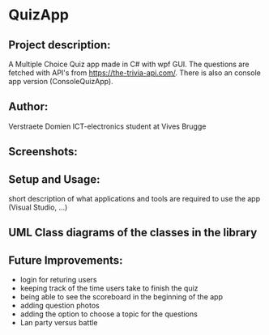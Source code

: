 # QuizApp

## Project description: 
A Multiple Choice Quiz app made in C# with wpf GUI.
The questions are fetched with API's from https://the-trivia-api.com/.
There is also an console app version (ConsoleQuizApp).


## Author:
Verstraete Domien
ICT-electronics student at Vives Brugge


## Screenshots: 


## Setup and Usage: 
short description of what applications and tools are required to use the app (Visual
Studio, ...)


## UML Class diagrams of the classes in the library


## Future Improvements: 
- login for returing users
- keeping track of the time users take to finish the quiz
- being able to see the scoreboard in the beginning of the app
- adding question photos
- adding the option to choose a topic for the questions
- Lan party versus battle